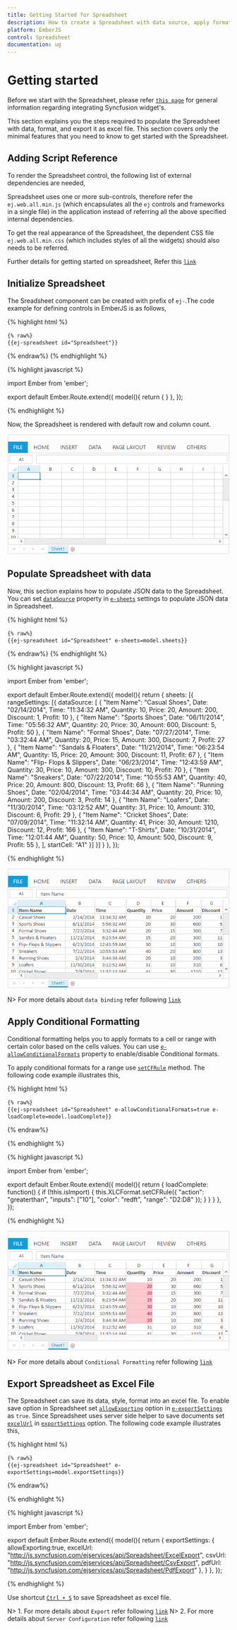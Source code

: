 ```yaml
---
title: Getting Started for Spreadsheet
description: How to create a Spreadsheet with data source, apply format and export it as excel file.
platform: EmberJS
control: Spreadsheet
documentation: ug
---
```

# Getting started

Before we start with the Spreadsheet, please refer [`this page`](https://help.syncfusion.com/emberjs/getting-started) for general information regarding integrating Syncfusion widget's.

This section explains you the steps required to populate the Spreadsheet with data, format, and export it as excel file. This section covers only the minimal features that you need to know to get started with the Spreadsheet.

## Adding Script Reference

To render the Spreadsheet control, the following list of external dependencies are needed, 

Spreadsheet uses one or more sub-controls, therefore refer the `ej.web.all.min.js` (which encapsulates all the `ej` controls and frameworks in a single file) in the application instead of referring all the above specified internal dependencies. 

To get the real appearance of the Spreadsheet, the dependent CSS file `ej.web.all.min.css` (which includes styles of all the widgets) should also needs to be referred.

Further details for getting started on spreadsheet, Refer this [`link`](https://help.syncfusion.com/js/spreadsheet/getting-started "link")

## Initialize Spreadsheet

The Sreadsheet component can be created with prefix of `ej-`.The code example for defining controls in EmberJS is as follows,

{% highlight html %}

	{% raw%}
	{{ej-spreadsheet id="Spreadsheet"}}
{% endraw%}	
{% endhighlight %}

{% highlight javascript %}

import Ember from 'ember';

export default Ember.Route.extend({
   model(){
    return {
        }
    },
});
    
{% endhighlight %}

Now, the Spreadsheet is rendered with default row and column count.

![](Getting-Started_images/Getting-Started_img1.png)


## Populate Spreadsheet with data

Now, this section explains how to populate JSON data to the Spreadsheet. You can set [`dataSource`](https://help.syncfusion.com/api/js/ejspreadsheet#members:sheets-datasource "dataSource") property in [`e-sheets`](https://help.syncfusion.com/api/js/ejspreadsheet#members:sheets "sheet") settings to populate JSON data in Spreadsheet.

{% highlight html %}

	{% raw%}
	{{ej-spreadsheet id="Spreadsheet" e-sheets=model.sheets}}
{% endraw%}	
{% endhighlight %}

{% highlight javascript %}

import Ember from 'ember';

export default Ember.Route.extend({
   model(){
    return {
         sheets: [{
                rangeSettings: [{ dataSource: [
                    { "Item Name": "Casual Shoes", Date: "02/14/2014", Time: "11:34:32 AM", Quantity: 10, Price: 20, Amount: 200, Discount: 1, Profit: 10 },
                    { "Item Name": "Sports Shoes", Date: "06/11/2014", Time: "05:56:32 AM", Quantity: 20, Price: 30, Amount: 600, Discount: 5, Profit: 50 },
                    { "Item Name": "Formal Shoes", Date: "07/27/2014", Time: "03:32:44 AM", Quantity: 20, Price: 15, Amount: 300, Discount: 7, Profit: 27 },
                    { "Item Name": "Sandals & Floaters", Date: "11/21/2014", Time: "06:23:54 AM", Quantity: 15, Price: 20, Amount: 300, Discount: 11, Profit: 67 },
                    { "Item Name": "Flip- Flops & Slippers", Date: "06/23/2014", Time: "12:43:59 AM", Quantity: 30, Price: 10, Amount: 300, Discount: 10, Profit: 70 },
                    { "Item Name": "Sneakers", Date: "07/22/2014", Time: "10:55:53 AM", Quantity: 40, Price: 20, Amount: 800, Discount: 13, Profit: 66 },
                    { "Item Name": "Running Shoes", Date: "02/04/2014", Time: "03:44:34 AM", Quantity: 20, Price: 10, Amount: 200, Discount: 3, Profit: 14 },
                    { "Item Name": "Loafers", Date: "11/30/2014", Time: "03:12:52 AM", Quantity: 31, Price: 10, Amount: 310, Discount: 6, Profit: 29 },
                    { "Item Name": "Cricket Shoes", Date: "07/09/2014", Time: "11:32:14 AM", Quantity: 41, Price: 30, Amount: 1210, Discount: 12, Profit: 166 },
                    { "Item Name": "T-Shirts", Date: "10/31/2014", Time: "12:01:44 AM", Quantity: 50, Price: 10, Amount: 500, Discount: 9, Profit: 55 },
                ], startCell: "A1" }]
            }]
        }
    },
});
    
{% endhighlight %}


![](Getting-Started_images/Getting-Started_img2.png)

N> For more details about `data binding` refer following [`link`](https://help.syncfusion.com/js/spreadsheet/data-binding "link")

## Apply Conditional Formatting

Conditional formatting helps you to apply formats to a cell or range with certain color based on the cells values. You can use [`e-allowConditionalFormats`](https://help.syncfusion.com/api/js/ejspreadsheet#members:allowconditionalformats "allowConditionalFormats") property to enable/disable Conditional formats.

To apply conditional formats for a range use [`setCFRule`](https://help.syncfusion.com/api/js/ejspreadsheet#methods:xlcformat-setcfrule "setCFRule") method. The following code example illustrates this,

{% highlight html %}

	{% raw%}
	{{ej-spreadsheet id="Spreadsheet" e-allowConditionalFormats=true e-loadComplete=model.loadComplete}}
{% endraw%}	

{% endhighlight %}

{% highlight javascript %}

import Ember from 'ember';

export default Ember.Route.extend({
   model(){
    return {
         loadComplete: function() {
                if (!this.isImport) {
                    this.XLCFormat.setCFRule({ "action": "greaterthan", "inputs": ["10"], "color": "redft", "range": "D2:D8" });
                }
            }
        }
    },
});
    
{% endhighlight %}

![](Getting-Started_images/Getting-Started_img3.png)

N> For more details about `Conditional Formatting` refer following [`link`](https://help.syncfusion.com/js/spreadsheet/data-presentation#conditional-formatting "link")

## Export Spreadsheet as Excel File

The Spreadsheet can save its data, style, format into an excel file. To enable save option in Spreadsheet set [`allowExporting`](https://help.syncfusion.com/api/js/ejspreadsheet#members:exportsettings-allowexporting "allowExporting") option in [`e-exportSettings`](https://help.syncfusion.com/api/js/ejspreadsheet#members:exportsettings "exportSettings") as `true`. Since Spreadsheet uses server side helper to save documents set [`excelUrl`](https://help.syncfusion.com/api/js/ejspreadsheet#members:exportsettings-excelurl "excelUrl") in [`exportSettings`](https://help.syncfusion.com/api/js/ejspreadsheet#members:exportsettings "exportSettings") option. The following code example illustrates this,

{% highlight html %}

	{% raw%}
	{{ej-spreadsheet id="Spreadsheet" e-exportSettings=model.exportSettings}}
{% endraw%}	

{% endhighlight %}

{% highlight javascript %}

import Ember from 'ember';

export default Ember.Route.extend({
   model(){
    return {
         exportSettings: {
                allowExporting:true,
                excelUrl: "http://js.syncfusion.com/ejservices/api/Spreadsheet/ExcelExport",
                csvUrl: "http://js.syncfusion.com/ejservices/api/Spreadsheet/CsvExport",
                pdfUrl: "http://js.syncfusion.com/ejservices/api/Spreadsheet/PdfExport"
            },
        }
    },
});
    
{% endhighlight %}

Use shortcut [`Ctrl + S`](https://help.syncfusion.com/js/spreadsheet/keyboard-shortcuts "Ctrl + S") to save Spreadsheet as excel file.

N> 1. For more details about `Export` refer following [`link`](https://help.syncfusion.com/js/spreadsheet/open-and-save#save "link")
N> 2. For more details about `Server Configuration` refer following [`link`](https://help.syncfusion.com/js/spreadsheet/open-and-save#server-configuration "link")


